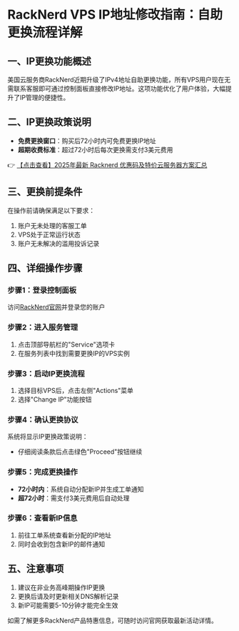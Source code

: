 # RackNerd VPS IP地址修改指南：自助更换流程详解

## 一、IP更换功能概述
美国云服务商RackNerd近期升级了IPv4地址自助更换功能，所有VPS用户现在无需联系客服即可通过控制面板直接修改IP地址。这项功能优化了用户体验，大幅提升了IP管理的便捷性。

## 二、IP更换政策说明
- **免费更换窗口**：购买后72小时内可免费更换IP地址
- **超期收费标准**：超过72小时后每次更换需支付3美元费用

👉 [【点击查看】2025年最新 Racknerd 优惠码及特价云服务器方案汇总](https://bit.ly/Rack_Nerd)

## 三、更换前提条件
在操作前请确保满足以下要求：
1. 账户无未处理的客服工单
2. VPS处于正常运行状态
3. 账户无未解决的滥用投诉记录

## 四、详细操作步骤

### 步骤1：登录控制面板
访问[RackNerd官网](https://bit.ly/Rack_Nerd)并登录您的账户

### 步骤2：进入服务管理
1. 点击顶部导航栏的"Service"选项卡
2. 在服务列表中找到需要更换IP的VPS实例

### 步骤3：启动IP更换流程
1. 选择目标VPS后，点击左侧"Actions"菜单
2. 选择"Change IP"功能按钮

### 步骤4：确认更换协议
系统将显示IP更换政策说明：
- 仔细阅读条款后点击绿色"Proceed"按钮继续

### 步骤5：完成更换操作
- **72小时内**：系统自动分配新IP并生成工单通知
- **超72小时**：需支付3美元费用后自动处理

### 步骤6：查看新IP信息
1. 前往工单系统查看新分配的IP地址
2. 同时会收到包含新IP的邮件通知

## 五、注意事项
1. 建议在非业务高峰期操作IP更换
2. 更换后请及时更新相关DNS解析记录
3. 新IP可能需要5-10分钟才能完全生效

如需了解更多RackNerd产品特惠信息，可随时访问官网获取最新活动详情。